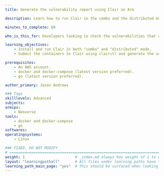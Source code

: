 ```yaml
---
title: Generate the vulnerability report using Clair on Arm

description: Learn how to run Clair in the combo and the distributed mode, submit the containers to Clair and generate the Vulnerability report that can affect the content.

minutes_to_complete: 60

who_is_this_for: Developers looking to check the vulnerabilities that can affect their containers.

learning_objectives:
    - Install and run Clair in both "combo" and "distributed" mode.
    - Submit the containers to Clair using clairctl and generate the vulnerability report.

prerequisites:
    - An AWS account.
    - docker and docker-compose (latest version preferred).
    - go (latest version preferred).

author_primary: Jason Andrews

### Tags
skilllevels: Advanced
subjects:
armips:
    - Neoverse
tools:
    - docker and docker-compose
    - go
softwares:
operatingsystems:
    - Linux

### FIXED, DO NOT MODIFY
# ================================================================================
weight: 1                       # _index.md always has weight of 1 to order correctly
layout: "learningpathall"       # All files under learning paths have this same wrapper
learning_path_main_page: "yes"  # This should be surfaced when looking for related content. Only set for _index.md of learning path content.
---
```

